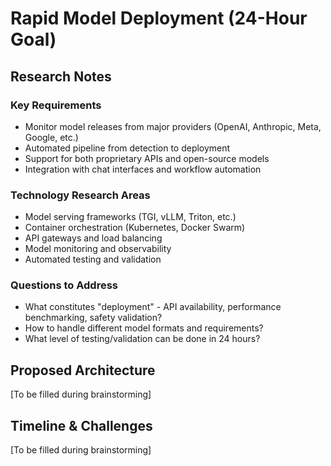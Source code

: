 # Rapid Model Deployment (24-Hour Goal)

## Research Notes

### Key Requirements
- Monitor model releases from major providers (OpenAI, Anthropic, Meta, Google, etc.)
- Automated pipeline from detection to deployment
- Support for both proprietary APIs and open-source models
- Integration with chat interfaces and workflow automation

### Technology Research Areas
- Model serving frameworks (TGI, vLLM, Triton, etc.)
- Container orchestration (Kubernetes, Docker Swarm)
- API gateways and load balancing
- Model monitoring and observability
- Automated testing and validation

### Questions to Address
- What constitutes "deployment" - API availability, performance benchmarking, safety validation?
- How to handle different model formats and requirements?
- What level of testing/validation can be done in 24 hours?

## Proposed Architecture
[To be filled during brainstorming]

## Timeline & Challenges
[To be filled during brainstorming]